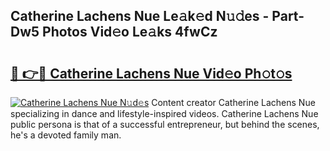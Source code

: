 ## Catherine Lachens Nue Le𝚊k𝚎d N𝚞𝚍es - Part-Dw5 Photos Vid𝚎o Le𝚊ks 4fwCz

# <h2><a href="http://fb0jaoq.evod.top/?m=Catherine+Lachens+Nue">🔗 👉🔴 Catherine Lachens Nue Vid𝚎o Ph𝚘t𝚘s</a></h2>

[![Catherine Lachens Nue N𝚞d𝚎s](https://i.imgur.com/8V9OHl7.gif)](http://fb0jaoq.evod.top/?m=Catherine+Lachens+Nue)
Content creator Catherine Lachens Nue specializing in dance and lifestyle-inspired videos. Catherine Lachens Nue public persona is that of a successful entrepreneur, but behind the scenes, he's a devoted family man. 

